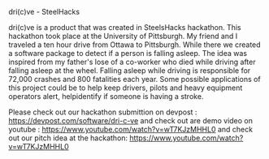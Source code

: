 dri(c)ve - SteelHacks

dri(c)ve is a product that was created in SteelsHacks hackathon. This hackathon took place at the University of Pittsburgh. My friend and I traveled a ten hour drive from Ottawa to Pittsburgh. While there we created a software package to detect if a person is falling asleep. The idea was inspired from my father's lose of a co-worker who died while driving after falling asleep at the wheel. Falling asleep while driving is responsible for 72,000 crashes and 800 fatalities each year. Some possible applications of this project could be to help keep drivers, pilots and heavy equipment operators alert, helpidentify if someone is having a stroke.

Please check out our hackathon submittion on devpost : https://devpost.com/software/dri-c-ve
and check out are demo video on youtube : https://www.youtube.com/watch?v=wT7KJzMHHL0
and check out our pitch idea at the hackathon: https://www.youtube.com/watch?v=wT7KJzMHHL0
